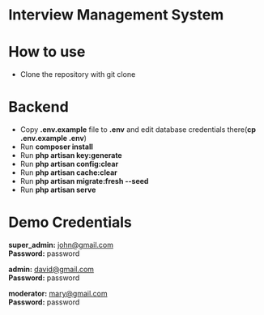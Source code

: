 # Interview Management System


# How to use 

- Clone the repository with git clone

# Backend 

- Copy **.env.example** file to **.env** and edit database credentials there(**cp .env.example .env**)
- Run **composer install**
- Run **php artisan key:generate**
- Run **php artisan config:clear**
- Run **php artisan cache:clear**
- Run **php artisan migrate:fresh --seed**
- Run **php artisan serve**

# Demo Credentials

**super_admin:** john@gmail.com
<br/>**Password:** password

**admin:** david@gmail.com
<br/>**Password:** password

**moderator:** mary@gmail.com
<br/>**Password:** password
